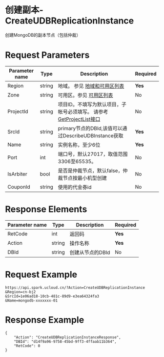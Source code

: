 # 创建副本-CreateUDBReplicationInstance

创建MongoDB的副本节点（包括仲裁）

# Request Parameters
|Parameter name|Type|Description|Required|
|---|---|---|---|
|Region|string|地域。 参见 [地域和可用区列表](../summary/regionlist.html)|**Yes**|
|Zone|string|可用区。参见 [可用区列表](../summary/regionlist.html)|No|
|ProjectId|string|项目ID。不填写为默认项目，子帐号必须填写。 请参考[GetProjectList接口](../summary/get_project_list.html)|No|
|SrcId|string|primary节点的DBId,该值可以通过DescribeUDBInstance获取|**Yes**|
|Name|string|实例名称，至少6位|**Yes**|
|Port|int|端口号，默认27017，取值范围3306至65535。|No|
|IsArbiter|bool|是否是仲裁节点，默认false，仲裁节点按最小机型创建|No|
|CouponId|string|使用的代金券id|No|

# Response Elements
|Parameter name|Type|Description|Required|
|---|---|---|---|
|RetCode|int|返回码|**Yes**|
|Action|string|操作名称|**Yes**|
|DBId|string|创建从节点的DBId|No|

# Request Example
```
https://api.spark.ucloud.cn/?Action=CreateUDBReplicationInstance
&Region=cn-bj2
&SrcId=1e06ad18-10cb-481c-89d9-e3ea64324fa3
&Name=mongodb-xxxxxxx-01
```

# Response Example
```
{
    "Action": "CreateUDBReplicationInstanceResponse", 
    "DBId": "d14f9a96-9758-45bd-9ff3-4ffaab11b364", 
    "RetCode": 0
}
```

